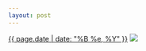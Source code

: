 ```yaml
---
layout: post
---
```


<p>
  <time><a href="/66">{{ page.date | date: "%B %e, %Y" }}</a></time>
  <a href="/66"><img src="{{ site.assets_url }}/66-640.jpg" srcset="{{ site.assets_url }}/66-1280.jpg 1280w, {{ site.assets_url }}/66-960.jpg 960w, {{ site.assets_url }}/66-640.jpg 640w, {{ site.assets_url }}/66-320.jpg 320w" sizes="(min-width: 700px) 50vw, calc(100vw - 2rem)" /></a>
</p>
